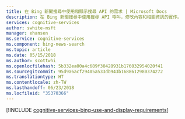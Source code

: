 ```yaml
---
title: 在 Bing 新聞搜尋中使用和顯示搜尋 API 的需求 | Microsoft Docs
description: 在 Bing 新聞搜尋中使用搜尋 API 呼叫，修改內容和相關資訊的實作。
services: cognitive-services
author: swhite-msft
manager: ehansen
ms.service: cognitive-services
ms.component: bing-news-search
ms.topic: article
ms.date: 05/15/2018
ms.author: scottwhi
ms.openlocfilehash: 5b332ea00a4c689f30428931b176032954020f41
ms.sourcegitcommit: 95d9a6acf29405a533db943b1688612980374272
ms.translationtype: HT
ms.contentlocale: zh-TW
ms.lasthandoff: 06/23/2018
ms.locfileid: "35370366"
---
```

[!INCLUDE [cognitive-services-bing-use-and-display-requirements](../../../includes/cognitive-services-bing-use-and-display-requirements.md)]